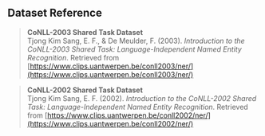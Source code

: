 ## Dataset Reference 

> **CoNLL-2003 Shared Task Dataset**  
Tjong Kim Sang, E. F., & De Meulder, F. (2003). *Introduction to the CoNLL-2003 Shared Task: Language-Independent Named Entity Recognition*. Retrieved from [https://www.clips.uantwerpen.be/conll2003/ner/](https://www.clips.uantwerpen.be/conll2003/ner/)

> **CoNLL-2002 Shared Task Dataset**  
Tjong Kim Sang, E. F. (2002). *Introduction to the CoNLL-2002 Shared Task: Language-Independent Named Entity Recognition*. Retrieved from [https://www.clips.uantwerpen.be/conll2002/ner/](https://www.clips.uantwerpen.be/conll2002/ner/)
